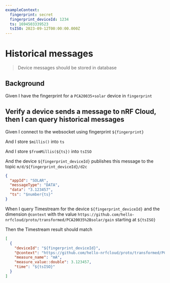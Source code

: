 ```yaml
---
exampleContext:
  fingerprint: secret
  fingerprint_deviceId: 1234
  ts: 1694503339523
  tsISO: 2023-09-12T00:00:00.000Z
---
```


# Historical messages

> Device messages should be stored in database

## Background

Given I have the fingerprint for a `PCA20035+solar` device in `fingerprint`

## Verify a device sends a message to nRF Cloud, then I can query historical messages

Given I connect to the websocket using fingerprint `${fingerprint}`

And I store `$millis()` into `ts`

And I store `$fromMillis(${ts})` into `tsISO`

And the device `${fingerprint_deviceId}` publishes this message to the topic
`m/d/${fingerprint_deviceId}/d2c`

```json
{
  "appId": "SOLAR",
  "messageType": "DATA",
  "data": "3.123457",
  "ts": "$number{ts}"
}
```

When I query Timestream for the device `${fingerprint_deviceId}` and the
dimension `@context` with the value
`https://github.com/hello-nrfcloud/proto/transformed/PCA20035%2Bsolar/gain`
starting at `${tsISO}`

Then the Timestream result should match

```json
[
  {
    "deviceId": "${fingerprint_deviceId}",
    "@context": "https://github.com/hello-nrfcloud/proto/transformed/PCA20035%2Bsolar/gain",
    "measure_name": "mA",
    "measure_value::double": 3.123457,
    "time": "${tsISO}"
  }
]
```
